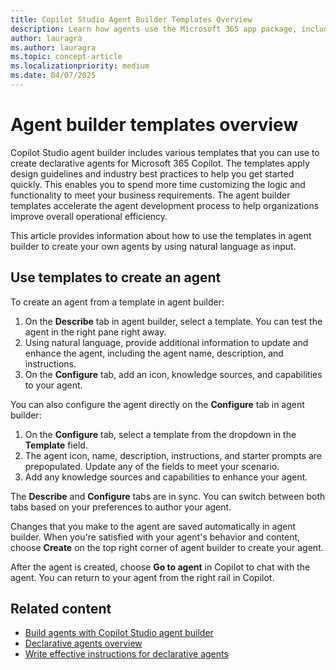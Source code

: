 ```yaml
---
title: Copilot Studio Agent Builder Templates Overview
description: Learn how agents use the Microsoft 365 app package, including a unified process for packaging, publishing, and management.
author: lauragra
ms.author: lauragra
ms.topic: concept-article
ms.localizationpriority: medium
ms.date: 04/07/2025
---
```


# Agent builder templates overview

Copilot Studio agent builder includes various templates that you can use to create declarative agents for Microsoft 365 Copilot. The templates apply design guidelines and industry best practices to help you get started quickly. This enables you to spend more time customizing the logic and functionality to meet your business requirements. The agent builder templates accelerate the agent development process to help organizations improve overall operational efficiency.

This article provides information about how to use the templates in agent builder to create your own agents by using natural language as input.

## Use templates to create an agent

To create an agent from a template in agent builder:

1. On the **Describe** tab in agent builder, select a template. You can test the agent in the right pane right away.
2. Using natural language, provide additional information to update and enhance the agent, including the agent name, description, and instructions.
3. On the **Configure** tab, add an icon, knowledge sources, and capabilities to your agent.

You can also configure the agent directly on the **Configure** tab in agent builder:

1. On the **Configure** tab, select a template from the dropdown in the **Template** field.
2. The agent icon, name, description, instructions, and starter prompts are prepopulated. Update any of the fields to meet your scenario. 
3. Add any knowledge sources and capabilities to enhance your agent.

The **Describe** and **Configure** tabs are in sync. You can switch between both tabs based on your preferences to author your agent.

Changes that you make to the agent are saved automatically in agent builder. When you're satisfied with your agent's behavior and content, choose **Create** on the top right corner of agent builder to create your agent. 

After the agent is created, choose **Go to agent** in Copilot to chat with the agent. You can return to your agent from the right rail in Copilot.

## Related content

- [Build agents with Copilot Studio agent builder](copilot-studio-agent-builder-build.md)
- [Declarative agents overview](overview-declarative-agents.md)
- [Write effective instructions for declarative agents](declarative-agent-instructions.md)
